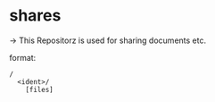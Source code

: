 # shares

→ This Repositorz is used for sharing documents etc.

format: 

``` 
/
  <ident>/
    [files]
```